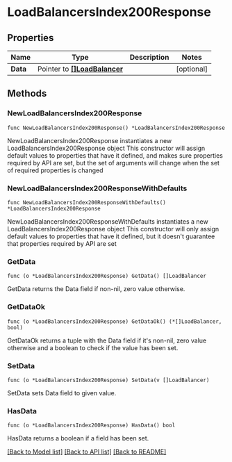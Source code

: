 # LoadBalancersIndex200Response

## Properties

Name | Type | Description | Notes
------------ | ------------- | ------------- | -------------
**Data** | Pointer to [**[]LoadBalancer**](LoadBalancer.md) |  | [optional] 

## Methods

### NewLoadBalancersIndex200Response

`func NewLoadBalancersIndex200Response() *LoadBalancersIndex200Response`

NewLoadBalancersIndex200Response instantiates a new LoadBalancersIndex200Response object
This constructor will assign default values to properties that have it defined,
and makes sure properties required by API are set, but the set of arguments
will change when the set of required properties is changed

### NewLoadBalancersIndex200ResponseWithDefaults

`func NewLoadBalancersIndex200ResponseWithDefaults() *LoadBalancersIndex200Response`

NewLoadBalancersIndex200ResponseWithDefaults instantiates a new LoadBalancersIndex200Response object
This constructor will only assign default values to properties that have it defined,
but it doesn't guarantee that properties required by API are set

### GetData

`func (o *LoadBalancersIndex200Response) GetData() []LoadBalancer`

GetData returns the Data field if non-nil, zero value otherwise.

### GetDataOk

`func (o *LoadBalancersIndex200Response) GetDataOk() (*[]LoadBalancer, bool)`

GetDataOk returns a tuple with the Data field if it's non-nil, zero value otherwise
and a boolean to check if the value has been set.

### SetData

`func (o *LoadBalancersIndex200Response) SetData(v []LoadBalancer)`

SetData sets Data field to given value.

### HasData

`func (o *LoadBalancersIndex200Response) HasData() bool`

HasData returns a boolean if a field has been set.


[[Back to Model list]](../README.md#documentation-for-models) [[Back to API list]](../README.md#documentation-for-api-endpoints) [[Back to README]](../README.md)


